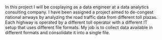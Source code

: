 In this project I will be cosplaying as a data engineer at a data analytics consulting company. I have been assigned a project aimed to de-congest national airways by analyzing the road traffic data from different toll plazas. Each highway is operated by a different toll operator with a different IT setup that uses different file formats. My job is to collect data available in different formats and consolidate it into a single file.

